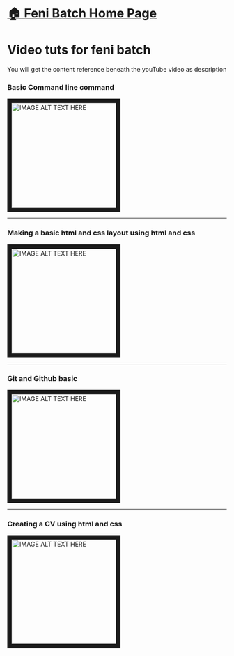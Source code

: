 # [:house: Feni Batch Home Page](http://poloey.github.io/feni)
# Video tuts for feni batch
You will get the content reference beneath the youTube video as description   

### Basic Command line command 
<a href="http://www.youtube.com/watch?feature=player_embedded&v=jFnxQhRrZcA
" target="_blank"><img src="http://img.youtube.com/vi/jFnxQhRrZcA/0.jpg" 
alt="IMAGE ALT TEXT HERE" width="240" border="10" /></a>

---


### Making a basic html and css layout using html and css
<a href="http://www.youtube.com/watch?feature=player_embedded&v=X2NdRl9lCtc
" target="_blank"><img src="http://img.youtube.com/vi/X2NdRl9lCtc/0.jpg" 
alt="IMAGE ALT TEXT HERE" width="240" border="10" /></a>

---

### Git and Github basic
<a href="http://www.youtube.com/watch?feature=player_embedded&v=ZQeMstlL-gQ
" target="_blank"><img src="http://img.youtube.com/vi/ZQeMstlL-gQ/0.jpg" 
alt="IMAGE ALT TEXT HERE" width="240" border="10" /></a>

---



### Creating a CV using html and css
<a href="http://www.youtube.com/watch?feature=player_embedded&v=ezLIJdqWHrw
" target="_blank"><img src="http://img.youtube.com/vi/ezLIJdqWHrw/0.jpg" 
alt="IMAGE ALT TEXT HERE" width="240" border="10" /></a>

